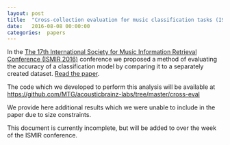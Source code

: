 ```yaml
---
layout: post
title:  "Cross-collection evaluation for music classification tasks (ISMIR 2016)"
date:   2016-08-08 00:00:00
categories:  papers
---
```


In the [The 17th International Society for Music Information Retrieval Conference (ISMIR 2016)](
https://wp.nyu.edu/ismir2016/) conference we proposed a method of evaluating
the accuracy of a classification model by comparing it to a separately
created dataset. [Read the paper](http://mtg.upf.edu/node/3498).

The code which we developed to perform this analysis will be available at
https://github.com/MTG/acousticbrainz-labs/tree/master/cross-eval

We provide here additional results which we were unable to include in the
paper due to size constraints.

This document is currently incomplete, but will be added to over the week
of the ISMIR conference.
